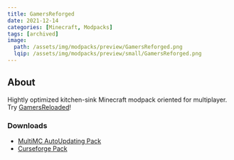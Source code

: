 ```yaml
---
title: GamersReforged
date: 2021-12-14
categories: [Minecraft, Modpacks]
tags: [archived]
image:
  path: /assets/img/modpacks/preview/GamersReforged.png
  lqip: /assets/img/modpacks/preview/small/GamersReforged.png
---
```

## About

Hightly optimized kitchen-sink Minecraft modpack oriented for multiplayer. Try [GamersReloaded](/posts/GamersReloaded/)!

### Downloads
 - [MultiMC AutoUpdating Pack](https://github.com/Den4enko/GamersReforged/releases/latest/download/GamersReforgedAutoUpdate.zip)
 - [Curseforge Pack](https://github.com/Den4enko/GamersReforged/releases/latest/download/GamersReforged-CF.zip)